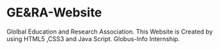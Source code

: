 # GE&RA-Website
Glolbal Education and Research Association.
This Website is Created by using HTML5 ,CSS3 and Java Script.
Globus-Info Internship.
